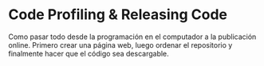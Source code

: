 # Code Profiling & Releasing Code

Como pasar todo desde la programación en el computador a la publicación online. Primero crear una página web, luego ordenar el repositorio y finalmente hacer que el código sea descargable.
